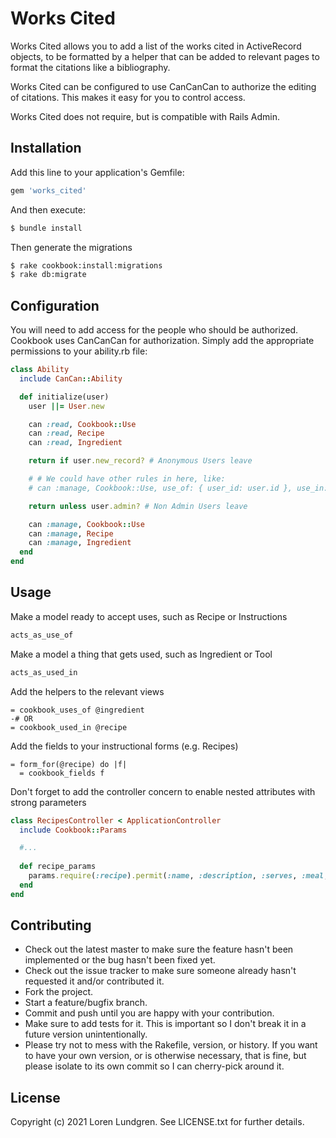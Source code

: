 # Works Cited
Works Cited allows you to add a list of the works cited in ActiveRecord objects, to be formatted by a helper that can be added to relevant pages to format the citations like a bibliography.

Works Cited can be configured to use CanCanCan to authorize the editing of citations. This makes it easy for you to control access.

Works Cited does not require, but is compatible with Rails Admin.

## Installation
Add this line to your application's Gemfile:

```ruby
gem 'works_cited'
```

And then execute:
```bash
$ bundle install
```

Then generate the migrations
```bash
$ rake cookbook:install:migrations
$ rake db:migrate
```

## Configuration

You will need to add access for the people who should be authorized. Cookbook uses CanCanCan for authorization. Simply add the appropriate permissions to your ability.rb file:

```ruby
class Ability
  include CanCan::Ability

  def initialize(user)
    user ||= User.new

    can :read, Cookbook::Use
    can :read, Recipe
    can :read, Ingredient

    return if user.new_record? # Anonymous Users leave

    # # We could have other rules in here, like:
    # can :manage, Cookbook::Use, use_of: { user_id: user.id }, use_in: { user_id: user.id }

    return unless user.admin? # Non Admin Users leave

    can :manage, Cookbook::Use
    can :manage, Recipe
    can :manage, Ingredient
  end
end
```

## Usage
Make a model ready to accept uses, such as Recipe or Instructions

```ruby
acts_as_use_of
```

Make a model a thing that gets used, such as Ingredient or Tool

```ruby
acts_as_used_in
```

Add the helpers to the relevant views

```haml
= cookbook_uses_of @ingredient
-# OR
= cookbook_used_in @recipe
```

Add the fields to your instructional forms (e.g. Recipes)

```haml
= form_for(@recipe) do |f|
  = cookbook_fields f
```

Don't forget to add the controller concern to enable nested attributes with strong parameters

```ruby
class RecipesController < ApplicationController
  include Cookbook::Params

  #...
    
  def recipe_params
    params.require(:recipe).permit(:name, :description, :serves, :meal, :instructions, cookbook_params('Recipe'))
  end
end
```

## Contributing
* Check out the latest master to make sure the feature hasn't been implemented or the bug hasn't been fixed yet.
* Check out the issue tracker to make sure someone already hasn't requested it and/or contributed it.
* Fork the project.
* Start a feature/bugfix branch.
* Commit and push until you are happy with your contribution.
* Make sure to add tests for it. This is important so I don't break it in a future version unintentionally.
* Please try not to mess with the Rakefile, version, or history. If you want to have your own version, or is otherwise necessary, that is fine, but please isolate to its own commit so I can cherry-pick around it.

## License
Copyright (c) 2021 Loren Lundgren. See LICENSE.txt for further details.